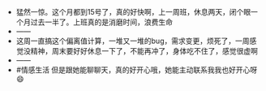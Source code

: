 - 猛然一惊。这个月都到15号了，真的好快啊，上一周班，休息两天，闭个眼一个月过去一半了。上班真的是消磨时间，浪费生命
- ——
- 这周一直搞这个偏离值计算，一堆又一堆的bug，需求变更，烦死了，一周感觉没精神，周末要好好休息一下了，不能再冲了，身体吃不住了，感觉很虚啊
- ——
- #情感生活 但是跟她能聊聊天，真的好开心哦，她能主动联系我我也好开心呀😄